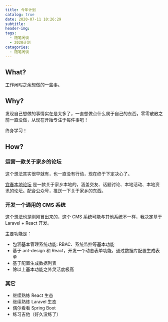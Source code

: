 ```yaml
---
title: 今年计划
catalog: true
date: 2020-07-11 10:26:29
subtitle:
header-img:
tags:
  - 随笔闲谈
  - 2020计划
catagories:
  - 随笔闲谈
---
```


## What?

工作闲暇之余想做的一些事。

## Why?

发现自己想做的事情实在是太多了，一直想做点什么属于自己的东西，零零散散之前一直没做，从现在开始专注于每件事吧！

终身学习！

## How?

### 运营一款关于家乡的论坛

这个想法其实很早就有，也一直没有行动，现在终于下定决心了。

[宜春本地论坛](https://www.yichunbendi.com) 是一款关于家乡本地的，涵盖交友、话题讨论、本地活动、本地资讯的论坛。配合公众号，推送一下关于家乡的东西。

### 开发一个通用的 CMS 系统

这个想法也是刚刚冒出来的，这个 CMS 系统可能与其他系统不一样，我决定基于 Laravel + React 开发。

主要功能是：

- 包涵基本管理系统功能: RBAC、系统监控等基本功能
- 基于 ant-design 和 React，开发一个动态表单功能，通过数据库配置生成表单
- 基于配置生成数据列表
- 除以上基本功能之外灵活度极高

### 其它

- 继续熟练 React 生态
- 继续熟练 Laravel 生态
- 偶尔看看 Spring Boot
- 练习吉他（好久没练了）
